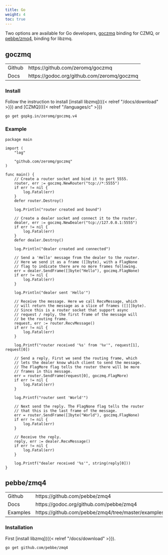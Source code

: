 ```yaml
---
title: Go
weight: 4
toc: true
---
```


Two options are available for Go developers, [goczmq](https://github.com/zeromq/goczmq) binding for CZMQ, or [pebbe/zmq4](https://github.com/pebbe/zmq4), binding for libzmq.

## goczmq

<table>
<tr><td>Github</td><td>https://github.com/zeromq/goczmq</td></tr>
<tr><td>Docs</td><td>https://godoc.org/github.com/zeromq/goczmq</td></tr>
</table>

### Install

Follow the instruction to install [install libzmq]({{< relref "/docs/download" >}}) and [CZMQ]({{< relref "/languages/c" >}})

```bash
go get gopkg.in/zeromq/goczmq.v4
```

### Example

```golang
package main

import (
	"log"

	"github.com/zeromq/goczmq"
)

func main() {
	// Create a router socket and bind it to port 5555.
	router, err := goczmq.NewRouter("tcp://*:5555")
	if err != nil {
		log.Fatal(err)
	}
	defer router.Destroy()

	log.Println("router created and bound")

	// Create a dealer socket and connect it to the router.
	dealer, err := goczmq.NewDealer("tcp://127.0.0.1:5555")
	if err != nil {
		log.Fatal(err)
	}
	defer dealer.Destroy()

	log.Println("dealer created and connected")

	// Send a 'Hello' message from the dealer to the router.
	// Here we send it as a frame ([]byte), with a FlagNone
	// flag to indicate there are no more frames following.
	err = dealer.SendFrame([]byte("Hello"), goczmq.FlagNone)
	if err != nil {
		log.Fatal(err)
	}

	log.Println("dealer sent 'Hello'")

	// Receive the message. Here we call RecvMessage, which
	// will return the message as a slice of frames ([][]byte).
	// Since this is a router socket that support async
	// request / reply, the first frame of the message will
	// be the routing frame.
	request, err := router.RecvMessage()
	if err != nil {
		log.Fatal(err)
	}

	log.Printf("router received '%s' from '%v'", request[1], request[0])

	// Send a reply. First we send the routing frame, which
	// lets the dealer know which client to send the message.
	// The FlagMore flag tells the router there will be more
	// frames in this message.
	err = router.SendFrame(request[0], goczmq.FlagMore)
	if err != nil {
		log.Fatal(err)
	}

	log.Printf("router sent 'World'")

	// Next send the reply. The FlagNone flag tells the router
	// that this is the last frame of the message.
	err = router.SendFrame([]byte("World"), goczmq.FlagNone)
	if err != nil {
		log.Fatal(err)
	}

	// Receive the reply.
	reply, err := dealer.RecvMessage()
	if err != nil {
		log.Fatal(err)
	}

	log.Printf("dealer received '%s'", string(reply[0]))
}
```

## pebbe/zmq4

<table>
<tr><td>Github</td><td>https://github.com/pebbe/zmq4</td></tr>
<tr><td>Docs</td><td>https://godoc.org/github.com/pebbe/zmq4</td></tr>
<tr><td>Examples</td><td>https://github.com/pebbe/zmq4/tree/master/examples</td></tr>
</table>

### Installation

First [install libzmq]({{< relref "/docs/download" >}}).

```bash
go get github.com/pebbe/zmq4
```

